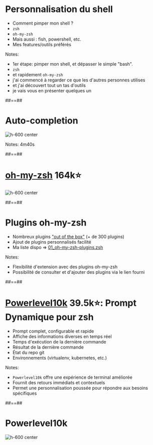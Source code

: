 <!-- .slide: -->
# Personnalisation du shell

- Comment pimper mon shell ?
- `zsh`
- `oh-my-zsh`
- Mais aussi : fish, powershell, etc.
- Mes features/outils préférés 
<!-- .element: class="list-fragment" -->

Notes:
* 1er étape: pimper mon shell, et dépasser le simple "bash".
* `zsh` 
* et rapidement `oh-my-zsh`
* j'ai commencé à regarder ce que les d'autres personnes utilises
* et j'ai découvert tout un tas d'outils
* je vais vous en présenter quelques un

##==##
<!-- .slide: -->

# Auto-completion

![h-600 center](./assets/images/autocompletion.gif)

Notes:
4m40s

##==##
<!-- .slide: -->

# [oh-my-zsh](https://github.com/ohmyzsh/ohmyzsh) 164k⭐️

![h-600 center](./assets/images/oh-my-zsh.png)

##==##
<!-- .slide: -->
# Plugins oh-my-zsh

- Nombreux plugins ["out of the box"](https://github.com/ohmyzsh/ohmyzsh/tree/master/plugins) (+ de 300 plugins)
- Ajout de plugins personnalisés facilité
- Ma liste dispo => [01_oh-my-zsh-plugins.zsh](https://github.com/Ameausoone/macos-provision/blob/main/roles/mac_dev_playbook/files/.zshrc.d/core/01_oh-my-zsh-plugins.zsh#L6)
<!-- .element: class="list-fragment" -->

Notes:
* Flexibilité d'extension avec des plugins oh-my-zsh
* Possibilité de consulter et d'ajouter des plugins via le lien fourni

##==##
<!-- .slide: -->
# [Powerlevel10k](https://github.com/romkatv/powerlevel10k) 39.5k⭐: Prompt Dynamique pour zsh

- Prompt complet, configurable et rapide
- Affiche des informations diverses en temps réel
- Temps d'exécution de la dernière commande
- Résultat de la dernière commande
- État du repo git
- Environnements (virtualenv, kubernetes, etc.)
<!-- .element: class="list-fragment" -->

Notes:
* `Powerlevel10k` offre une expérience de terminal améliorée
* Fournit des retours immédiats et contextuels
* Permet une personnalisation poussée pour répondre aux besoins spécifiques

##==##
<!-- .slide: -->
# Powerlevel10k

![h-600 center](./assets/images/powerlevel10k.png)
